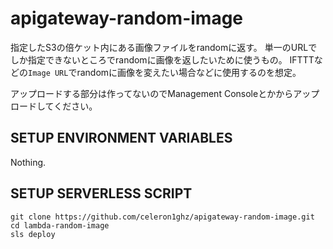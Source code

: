 # apigateway-random-image
指定したS3の倍ケット内にある画像ファイルをrandomに返す。
単一のURLでしか指定できないところでrandomに画像を返したいために使うもの。
IFTTTなどの`Image URL`でrandomに画像を変えたい場合などに使用するのを想定。

アップロードする部分は作ってないのでManagement Consoleとかからアップロードしてください。


## SETUP ENVIRONMENT VARIABLES
Nothing.


## SETUP SERVERLESS SCRIPT
```
git clone https://github.com/celeron1ghz/apigateway-random-image.git
cd lambda-random-image
sls deploy
```
